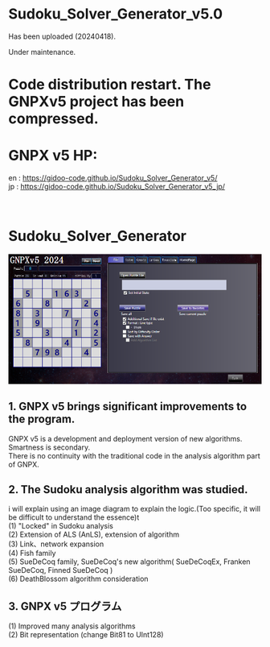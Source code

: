 # Sudoku_Solver_Generator_v5.0
 Has been uploaded (20240418).<br>

Under maintenance.
# Code distribution restart. The GNPXv5 project has been compressed.


# GNPX v5 HP:
  en : https://gidoo-code.github.io/Sudoku_Solver_Generator_v5/<br>
  jp : https://gidoo-code.github.io/Sudoku_Solver_Generator_v5_jp/<br>
<br><br>

# Sudoku_Solver_Generator
![GNPX](./images0/GNPX_start.png)<br>


## 1. GNPX v5 brings significant improvements to the program.<br>
   GNPX v5 is a development and deployment version of new algorithms. Smartness is secondary.<br>
   There is no continuity with the traditional code in the analysis algorithm part of GNPX.<br>

## 2. The Sudoku analysis algorithm was studied.<br>
   i will explain using an image diagram to explain the logic.(Too specific, it will be difficult to understand the essence)t<br>
  (1) "Locked" in Sudoku analysis<br>
  (2) Extension of ALS (AnLS), extension of algorithm<br>
  (3) Link、network expansion<br>
  (4) Fish family<br>
  (5) SueDeCoq family, SueDeCoq's new algorithm( SueDeCoqEx, Franken SueDeCoq, Finned SueDeCoq )<br>
  (6) DeathBlossom algorithm consideration<br>

## 3. GNPX v5 プログラム<br>
  (1) Improved many analysis algorithms<br>
  (2) Bit representation (change Bit81 to UInt128)<br>
